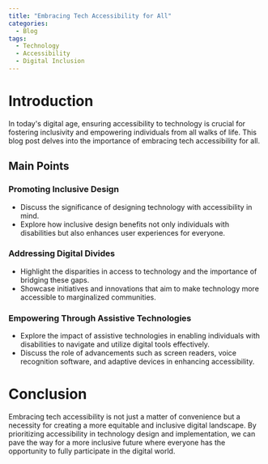```yaml
---
title: "Embracing Tech Accessibility for All"
categories:
  - Blog
tags:
  - Technology
  - Accessibility
  - Digital Inclusion
---
```


# Introduction
In today's digital age, ensuring accessibility to technology is crucial for fostering inclusivity and empowering individuals from all walks of life. This blog post delves into the importance of embracing tech accessibility for all.

## Main Points
### Promoting Inclusive Design
- Discuss the significance of designing technology with accessibility in mind.
- Explore how inclusive design benefits not only individuals with disabilities but also enhances user experiences for everyone.

### Addressing Digital Divides
- Highlight the disparities in access to technology and the importance of bridging these gaps.
- Showcase initiatives and innovations that aim to make technology more accessible to marginalized communities.

### Empowering Through Assistive Technologies
- Explore the impact of assistive technologies in enabling individuals with disabilities to navigate and utilize digital tools effectively.
- Discuss the role of advancements such as screen readers, voice recognition software, and adaptive devices in enhancing accessibility.

# Conclusion
Embracing tech accessibility is not just a matter of convenience but a necessity for creating a more equitable and inclusive digital landscape. By prioritizing accessibility in technology design and implementation, we can pave the way for a more inclusive future where everyone has the opportunity to fully participate in the digital world.